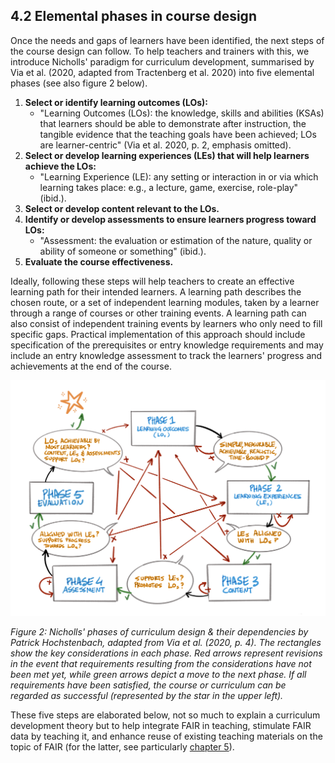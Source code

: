 ## 4.2 Elemental phases in course design

Once the needs and gaps of learners have been identified, the next steps of the course design can follow. To help teachers and trainers with this, we introduce Nicholls&#39; paradigm for curriculum development, summarised by Via et al. (2020, adapted from Tractenberg et al. 2020) into five elemental phases (see also figure 2 below).

1. **Select or identify learning outcomes (LOs):**
   - &quot;Learning Outcomes (LOs): the knowledge, skills and abilities (KSAs) that learners should be able to demonstrate after instruction, the tangible evidence that the teaching goals have been achieved; LOs are learner-centric&quot; (Via et al. 2020, p. 2, emphasis omitted).
2. **Select or develop learning experiences (LEs) that will help learners achieve the LOs:**
   - &quot;Learning Experience (LE): any setting or interaction in or via which learning takes place: e.g., a lecture, game, exercise, role-play&quot; (ibid.).
3. **Select or develop content relevant to the LOs.**
4. **Identify or develop assessments to ensure learners progress toward LOs:**
   - &quot;Assessment: the evaluation or estimation of the nature, quality or ability of someone or something&quot; (ibid.).
5. **Evaluate the course effectiveness.**

Ideally, following these steps will help teachers to create an effective learning path for their intended learners. A learning path describes the chosen route, or a set of independent learning modules, taken by a learner through a range of courses or other training events. A learning path can also consist of independent training events by learners who only need to fill specific gaps. Practical implementation of this approach should include specification of the prerequisites or entry knowledge requirements and may include an entry knowledge assessment to track the learners&#39; progress and achievements at the end of the course.

![](../Images/4_1_figure_2_4.png)

_Figure 2: Nicholls&#39; phases of curriculum design &amp; their dependencies by Patrick Hochstenbach, adapted from Via et al. (2020, p. 4). The rectangles show the key considerations in each phase. Red arrows represent revisions in the event that requirements resulting from the considerations have not been met yet, while green arrows depict a move to the next phase. If all requirements have been satisfied, the course or curriculum can be regarded as successful (represented by the star in the upper left)._

These five steps are elaborated below, not so much to explain a curriculum development theory but to help integrate FAIR in teaching, stimulate FAIR data by teaching it, and enhance reuse of existing teaching materials on the topic of FAIR (for the latter, see particularly [chapter 5](../5FAIRlessonPlans/0LessonPlans.md)).
